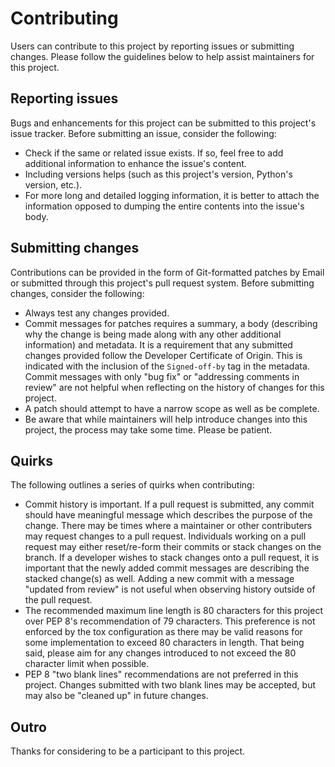 # Contributing

Users can contribute to this project by reporting issues or submitting changes.
Please follow the guidelines below to help assist maintainers for this project.

## Reporting issues

Bugs and enhancements for this project can be submitted to this project's issue
tracker. Before submitting an issue, consider the following:

- Check if the same or related issue exists. If so, feel free to add additional
  information to enhance the issue's content.
- Including versions helps (such as this project's version, Python's version,
  etc.).
- For more long and detailed logging information, it is better to attach the
  information opposed to dumping the entire contents into the issue's body.

## Submitting changes

Contributions can be provided in the form of Git-formatted patches by Email or
submitted through this project's pull request system. Before submitting changes,
consider the following:

- Always test any changes provided.
- Commit messages for patches requires a summary, a body (describing why the
  change is being made along with any other additional information) and
  metadata. It is a requirement that any submitted changes provided follow the
  Developer Certificate of Origin. This is indicated with the inclusion of the
  `Signed-off-by` tag in the metadata. Commit messages with only "bug fix" or
  "addressing comments in review" are not helpful when reflecting on the history
  of changes for this project.
- A patch should attempt to have a narrow scope as well as be complete.
- Be aware that while maintainers will help introduce changes into this project,
  the process may take some time. Please be patient.

## Quirks

The following outlines a series of quirks when contributing:

- Commit history is important. If a pull request is submitted, any commit should
  have meaningful message which describes the purpose of the change. There may
  be times where a maintainer or other contributers may request changes to a
  pull request. Individuals working on a pull request may either reset/re-form
  their commits or stack changes on the branch. If a developer wishes to stack
  changes onto a pull request, it is important that the newly added commit
  messages are describing the stacked change(s) as well. Adding a new commit
  with a message "updated from review" is not useful when observing history
  outside of the pull request.
- The recommended maximum line length is 80 characters for this project over
  PEP 8's recommendation of 79 characters. This preference is not enforced by
  the tox configuration as there may be valid reasons for some implementation to
  exceed 80 characters in length. That being said, please aim for any changes
  introduced to not exceed the 80 character limit when possible.
- PEP 8 "two blank lines" recommendations are not preferred in this project.
  Changes submitted with two blank lines may be accepted, but may also be
  "cleaned up" in future changes.

## Outro

Thanks for considering to be a participant to this project.
